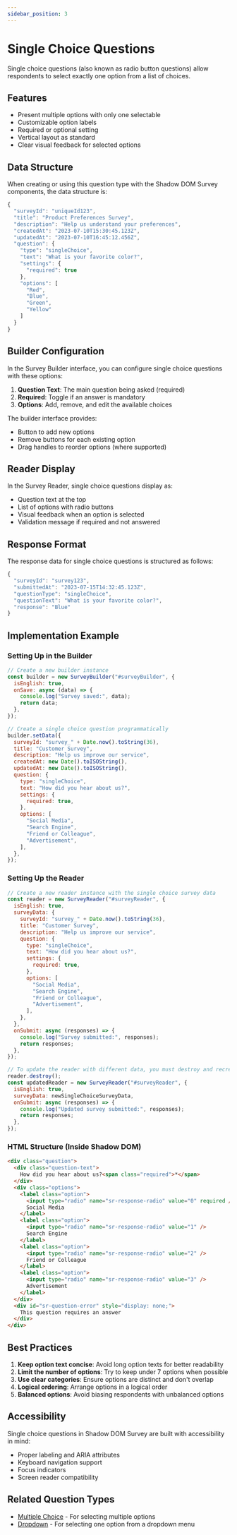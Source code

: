 ```yaml
---
sidebar_position: 3
---
```


# Single Choice Questions

Single choice questions (also known as radio button questions) allow respondents to select exactly one option from a list of choices.

## Features

- Present multiple options with only one selectable
- Customizable option labels
- Required or optional setting
- Vertical layout as standard
- Clear visual feedback for selected options

## Data Structure

When creating or using this question type with the Shadow DOM Survey components, the data structure is:

```javascript
{
  "surveyId": "uniqueId123",
  "title": "Product Preferences Survey",
  "description": "Help us understand your preferences",
  "createdAt": "2023-07-10T15:30:45.123Z",
  "updatedAt": "2023-07-10T16:45:12.456Z",
  "question": {
    "type": "singleChoice",
    "text": "What is your favorite color?",
    "settings": {
      "required": true
    },
    "options": [
      "Red",
      "Blue",
      "Green",
      "Yellow"
    ]
  }
}
```

## Builder Configuration

In the Survey Builder interface, you can configure single choice questions with these options:

1. **Question Text**: The main question being asked (required)
2. **Required**: Toggle if an answer is mandatory
3. **Options**: Add, remove, and edit the available choices

The builder interface provides:

- Button to add new options
- Remove buttons for each existing option
- Drag handles to reorder options (where supported)

## Reader Display

In the Survey Reader, single choice questions display as:

- Question text at the top
- List of options with radio buttons
- Visual feedback when an option is selected
- Validation message if required and not answered

## Response Format

The response data for single choice questions is structured as follows:

```javascript
{
  "surveyId": "survey123",
  "submittedAt": "2023-07-15T14:32:45.123Z",
  "questionType": "singleChoice",
  "questionText": "What is your favorite color?",
  "response": "Blue"
}
```

## Implementation Example

### Setting Up in the Builder

```javascript
// Create a new builder instance
const builder = new SurveyBuilder("#surveyBuilder", {
  isEnglish: true,
  onSave: async (data) => {
    console.log("Survey saved:", data);
    return data;
  },
});

// Create a single choice question programmatically
builder.setData({
  surveyId: "survey_" + Date.now().toString(36),
  title: "Customer Survey",
  description: "Help us improve our service",
  createdAt: new Date().toISOString(),
  updatedAt: new Date().toISOString(),
  question: {
    type: "singleChoice",
    text: "How did you hear about us?",
    settings: {
      required: true,
    },
    options: [
      "Social Media",
      "Search Engine",
      "Friend or Colleague",
      "Advertisement",
    ],
  },
});
```

### Setting Up the Reader

```javascript
// Create a new reader instance with the single choice survey data
const reader = new SurveyReader("#surveyReader", {
  isEnglish: true,
  surveyData: {
    surveyId: "survey_" + Date.now().toString(36),
    title: "Customer Survey",
    description: "Help us improve our service",
    question: {
      type: "singleChoice",
      text: "How did you hear about us?",
      settings: {
        required: true,
      },
      options: [
        "Social Media",
        "Search Engine",
        "Friend or Colleague",
        "Advertisement",
      ],
    },
  },
  onSubmit: async (responses) => {
    console.log("Survey submitted:", responses);
    return responses;
  },
});

// To update the reader with different data, you must destroy and recreate it
reader.destroy();
const updatedReader = new SurveyReader("#surveyReader", {
  isEnglish: true,
  surveyData: newSingleChoiceSurveyData,
  onSubmit: async (responses) => {
    console.log("Updated survey submitted:", responses);
    return responses;
  },
});
```

### HTML Structure (Inside Shadow DOM)

```html
<div class="question">
  <div class="question-text">
    How did you hear about us?<span class="required">*</span>
  </div>
  <div class="options">
    <label class="option">
      <input type="radio" name="sr-response-radio" value="0" required />
      Social Media
    </label>
    <label class="option">
      <input type="radio" name="sr-response-radio" value="1" />
      Search Engine
    </label>
    <label class="option">
      <input type="radio" name="sr-response-radio" value="2" />
      Friend or Colleague
    </label>
    <label class="option">
      <input type="radio" name="sr-response-radio" value="3" />
      Advertisement
    </label>
  </div>
  <div id="sr-question-error" style="display: none;">
    This question requires an answer
  </div>
</div>
```

## Best Practices

1. **Keep option text concise**: Avoid long option texts for better readability
2. **Limit the number of options**: Try to keep under 7 options when possible
3. **Use clear categories**: Ensure options are distinct and don't overlap
4. **Logical ordering**: Arrange options in a logical order
5. **Balanced options**: Avoid biasing respondents with unbalanced options

## Accessibility

Single choice questions in Shadow DOM Survey are built with accessibility in mind:

- Proper labeling and ARIA attributes
- Keyboard navigation support
- Focus indicators
- Screen reader compatibility

## Related Question Types

- [Multiple Choice](multiple-choice.md) - For selecting multiple options
- [Dropdown](dropdown.md) - For selecting one option from a dropdown menu
